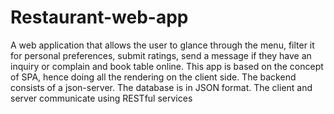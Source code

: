 # Restaurant-web-app
A web application that allows the user to glance through the menu, filter it for personal preferences, submit ratings, send a message if they have an inquiry or complain and book table online. This app is based on the concept of SPA, hence doing all the rendering on the client side. The backend consists of a json-server. The database is in JSON format. The client and server communicate using RESTful services
